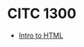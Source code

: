 # CITC 1300
 <ul>

 <li><a href="intro to html/index.html" target="_blank">Intro to HTML</a></li>

 </ul>
     
